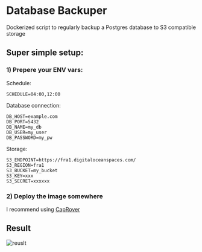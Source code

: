# Database Backuper
Dockerized script to regularly backup a Postgres database to S3 compatible storage


## Super simple setup:

### 1) Prepere your ENV vars:

Schedule:
```
SCHEDULE=04:00,12:00
```

Database connection:
```
DB_HOST=example.com
DB_PORT=5432
DB_NAME=my_db
DB_USER=my_user
DB_PASSWORD=my_pw
```

Storage:
```
S3_ENDPOINT=https://fra1.digitaloceanspaces.com/
S3_REGION=fra1
S3_BUCKET=my_bucket
S3_KEY=xxx
S3_SECRET=xxxxxx
```

### 2) Deploy the image somewhere
I recommend using [CapRover](https://caprover.com/)


## Result
![reuslt](https://i.imgur.com/BBGkhhW.jpg)
